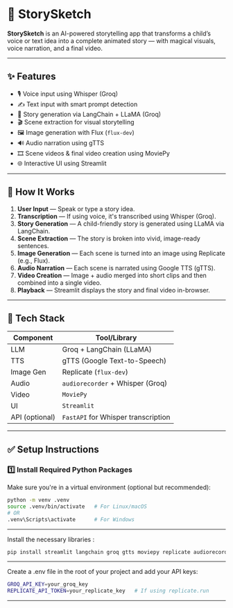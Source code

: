 # 🎨 StorySketch

**StorySketch** is an AI-powered storytelling app that transforms a child’s voice or text idea into a complete animated story — with magical visuals, voice narration, and a final video.

---

## ✨ Features

- 🎙️ Voice input using Whisper (Groq)
- ✍️ Text input with smart prompt detection
- 🤖 Story generation via LangChain + LLaMA (Groq)
- 🎬 Scene extraction for visual storytelling
- 🖼️ Image generation with Flux  (`flux-dev`)
- 🔊 Audio narration using gTTS
- 🎞️ Scene videos & final video creation using MoviePy
- 🌐 Interactive UI using Streamlit

---

## 🚀 How It Works

1. **User Input** — Speak or type a story idea.
2. **Transcription** — If using voice, it's transcribed using Whisper (Groq).
3. **Story Generation** — A child-friendly story is generated using LLaMA via LangChain.
4. **Scene Extraction** — The story is broken into vivid, image-ready sentences.
5. **Image Generation** — Each scene is turned into an image using Replicate (e.g., Flux).
6. **Audio Narration** — Each scene is narrated using Google TTS (gTTS).
7. **Video Creation** — Image + audio merged into short clips and then combined into a single video.
8. **Playback** — Streamlit displays the story and final video in-browser.

---

## 🧠 Tech Stack

| Component     | Tool/Library                        |
|---------------|-------------------------------------|
| LLM           | Groq + LangChain (LLaMA)            |
| TTS           | gTTS (Google Text-to-Speech)        |
| Image Gen     | Replicate (`flux-dev`)              |
| Audio         | `audiorecorder` + Whisper (Groq)    |
| Video         | `MoviePy`                           |
| UI            | `Streamlit`                         |
| API (optional)| `FastAPI` for Whisper transcription |

---

## ✅ Setup Instructions

### 1️⃣ Install Required Python Packages

Make sure you're in a virtual environment (optional but recommended):

```bash
python -m venv .venv
source .venv/bin/activate   # For Linux/macOS
# OR
.venv\Scripts\activate      # For Windows
```
---
Install the necessary libraries : 
```bash
pip install streamlit langchain groq gtts moviepy replicate audiorecorder python-dotenv
```
---
Create a .env file in the root of your project and add your API keys:
```bash
GROQ_API_KEY=your_groq_key
REPLICATE_API_TOKEN=your_replicate_key   # If using replicate.run
```
---
